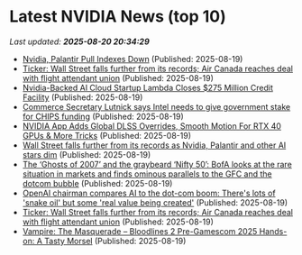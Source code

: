 # Latest NVIDIA News (top 10)
_Last updated: **2025-08-20 20:34:29**_

- [Nvidia, Palantir Pull Indexes Down](https://www.newser.com/story/373800/nvidia-palantir-pull-indexes-down.html) (Published: 2025-08-19)
- [Ticker: Wall Street falls further from its records; Air Canada reaches deal with flight attendant union](https://biztoc.com/x/8be89d56378ebaec) (Published: 2025-08-19)
- [Nvidia-Backed AI Cloud Startup Lambda Closes $275 Million Credit Facility](http://www.pymnts.com/artificial-intelligence-2/2025/nvidia-backed-ai-cloud-startup-lambda-closes-275-million-credit-facility/) (Published: 2025-08-19)
- [Commerce Secretary Lutnick says Intel needs to give government stake for CHIPS funding](https://nypost.com/2025/08/19/business/commerce-secretary-lutnick-says-intel-needs-to-give-government-stake-for-chips-funding/) (Published: 2025-08-19)
- [NVIDIA App Adds Global DLSS Overrides, Smooth Motion For RTX 40 GPUs & More Tricks](https://hothardware.com/news/nvidia-app-adds-global-dlss-overrides-smooth-motion-rtx-40-gpus-more-tricks) (Published: 2025-08-19)
- [Wall Street falls further from its records as Nvidia, Palantir and other AI stars dim](https://biztoc.com/x/956fad7b4a5b52a5) (Published: 2025-08-19)
- [The ‘Ghosts of 2007’ and the graybeard ‘Nifty 50’: BofA looks at the rare situation in markets and finds ominous parallels to the GFC and the dotcom bubble](https://fortune.com/2025/08/19/will-market-crash-recession-ghosts-of-2007-nifty-50-dotcom-bubble/) (Published: 2025-08-19)
- [OpenAI chairman compares AI to the dot-com boom: There's lots of 'snake oil' but some 'real value being created'](https://www.businessinsider.com/openai-bret-taylor-ai-similar-dot-com-2025-8) (Published: 2025-08-19)
- [Ticker: Wall Street falls further from its records; Air Canada reaches deal with flight attendant union](https://www.bostonherald.com/2025/08/19/ticker-wall-street-falls-further-from-its-records-air-canada-reaches-deal-with-flight-attendant-union/) (Published: 2025-08-19)
- [Vampire: The Masquerade – Bloodlines 2 Pre-Gamescom 2025 Hands-on: A Tasty Morsel](https://wccftech.com/vampire-the-masquerade-bloodlines-2-pre-gamescom-2025-hands-on-a-tasty-morsel/) (Published: 2025-08-19)
